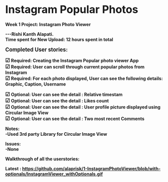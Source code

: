 <big><b>Instagram Popular Photos
======================
<b></big>

Week 1 Project: Instagram Photo Viewer

---Rishi Kanth Alapati.<br>
Time spent for New Upload: 12 hours spent in total<br>

<b><big>Completed User stories:<b></big><br>

<big>&#9745;</big> Required: Creating the Instagram Popular photo viewer App<br>
<big>&#9745;</big> Required: User can scroll through current popular photos from Instagram<br>
<big>&#9745;</big> Required: For each photo displayed, User can see the following details: Graphic, Caption, Username<br>

<big>&#9745;</big> Optional: User can see the detail : Relative timestam<br>
<big>&#9745;</big> Optional: User can see the detail : Likes count<br>
<big>&#9745;</big> Optional: User can see the detail : User profile picture displayed using Circular Image View<br>
<big>&#9745;</big> Optional: User can see the detail : Two most recent Comments<br>

Notes:<br>
-Used 3rd party Library for Circular Image View<br>

Issues:<br>
-None<br>

Walkthrough of all the userstories:<br>

Latest : https://github.com/alaprisk/1-InstagramPhotoViewer/blob/with-optionals/InstagramViewer_withOptionals.gif</b><br>
